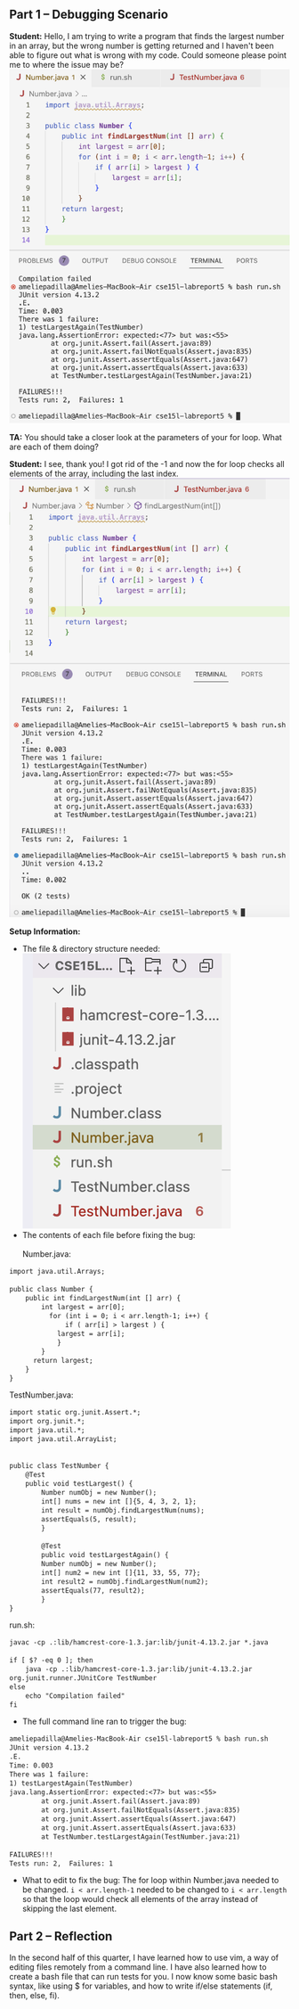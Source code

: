 ## Part 1 – Debugging Scenario

**Student:**
Hello, I am trying to write a program that finds the largest number in an array, but the wrong number is getting returned and I haven't been able to figure out what is wrong with my code. Could someone please point me to where the issue may be?
![Image](bug5.png) 

**TA:**
You should take a closer look at the parameters of your for loop. What are each of them doing?

**Student:**
I see, thank you! I got rid of the -1 and now the for loop checks all elements of the array, including the last index. 
![image](bugfix.png)

**Setup Information:**
- The file & directory structure needed: ![image](lr5directory.png)
- The contents of each file before fixing the bug: <br /> <br />
Number.java: 
```
import java.util.Arrays;

public class Number {
    public int findLargestNum(int [] arr) {
        int largest = arr[0];
	      for (int i = 0; i < arr.length-1; i++) {
		      if ( arr[i] > largest ) {
            largest = arr[i];
		    }
	    }
	  return largest;
    }
}
```
TestNumber.java:
```
import static org.junit.Assert.*;
import org.junit.*;
import java.util.*;
import java.util.ArrayList;


public class TestNumber {
	@Test
	public void testLargest() {
        Number numObj = new Number();
        int[] nums = new int []{5, 4, 3, 2, 1};
        int result = numObj.findLargestNum(nums);
        assertEquals(5, result);
        }

        @Test
        public void testLargestAgain() {
        Number numObj = new Number();
        int[] num2 = new int []{11, 33, 55, 77};
        int result2 = numObj.findLargestNum(num2);
        assertEquals(77, result2);
        }
}

```
run.sh: 
```
javac -cp .:lib/hamcrest-core-1.3.jar:lib/junit-4.13.2.jar *.java

if [ $? -eq 0 ]; then
    java -cp .:lib/hamcrest-core-1.3.jar:lib/junit-4.13.2.jar org.junit.runner.JUnitCore TestNumber
else
    echo "Compilation failed"
fi
```
- The full command line ran to trigger the bug:
```
ameliepadilla@Amelies-MacBook-Air cse15l-labreport5 % bash run.sh
JUnit version 4.13.2
.E.
Time: 0.003
There was 1 failure:
1) testLargestAgain(TestNumber)
java.lang.AssertionError: expected:<77> but was:<55>
        at org.junit.Assert.fail(Assert.java:89)
        at org.junit.Assert.failNotEquals(Assert.java:835)
        at org.junit.Assert.assertEquals(Assert.java:647)
        at org.junit.Assert.assertEquals(Assert.java:633)
        at TestNumber.testLargestAgain(TestNumber.java:21)

FAILURES!!!
Tests run: 2,  Failures: 1
```
- What to edit to fix the bug: The for loop within Number.java needed to be changed. `i < arr.length-1` needed to be changed to `i < arr.length` so that the loop would check all elements of the array instead of skipping the last element.



## Part 2 – Reflection

In the second half of this quarter, I have learned how to use vim, a way of editing files remotely from a command line. I have also learned how to create a bash file that can run tests for you. I now know some basic bash syntax, like using $ for variables, and how to write if/else statements (if, then, else, fi). 
